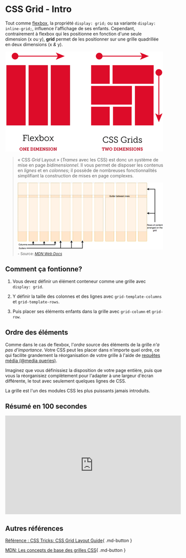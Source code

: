 
# CSS Grid - Intro

Tout comme [flexbox](https://tim-montmorency.com/timdoc/582-211/css/flexbox/), la propriété `display: grid;` ou sa variante `display: inline-grid;`, influence l'affichage de ses enfants. Cependant, contrairement à flexbox qui les positionne en fonction d'une seule dimension (x *ou* y), **grid** permet de les positionner sur une grille quadrillée en deux dimensions
(x *&* y).

![](../assets/flexbox-compared-css-grid.png)

> « CSS *Grid* Layout » (*Trames* avec les CSS) est donc un système de mise en page *bidimensionnel*. Il vous permet de disposer les contenus en *lignes* et en *colonnes*; il possède de nombreuses fonctionnalités simplifiant la construction de mises en page complexes.
>
> ![La trame  est composée de rangées, colonnes et d'espace entre pistes](../assets/grid-col-row-gap.png)
> <small>- Source: <cite>[MDN Web Docs](https://developer.mozilla.org/fr/docs/Learn_web_development/Core/CSS_layout/Grids)</cite></small>

## Comment ça fontionne?

1. Vous devez définir un élément conteneur comme une grille avec `display: grid`.

2. Y définir la taille des colonnes et des lignes avec `grid-template-columns` et `grid-template-rows`.

3. Puis placer ses éléments enfants dans la grille avec `grid-column` et `grid-row`.

## Ordre des éléments

Comme dans le cas de flexbox, l'*ordre* source des éléments de la grille *n'a pas d'importance*. Votre CSS peut les placer dans n'importe quel ordre, ce qui facilite grandement la réorganisation de votre grille à l'aide de [requêtes média (@media queries)](https://tim-montmorency.com/timdoc/582-211/css/media-queries/). 

Imaginez que vous définissiez la disposition de votre page entière, puis que vous la réorganisiez complètement pour l'adapter à une largeur d'écran différente, le tout avec seulement quelques lignes de CSS. 

La grille est l'un des modules CSS les plus puissants jamais introduits.


## Résumé en 100 secondes

<iframe width="560" height="315" src="https://www.youtube.com/embed/uuOXPWCh-6o?si=4Bk94Pmk8nCEE0Yy" title="YouTube video player" frameborder="0" allow="accelerometer; autoplay; clipboard-write; encrypted-media; gyroscope; picture-in-picture; web-share" referrerpolicy="strict-origin-when-cross-origin" allowfullscreen></iframe>

## Autres références

[Référence : CSS Tricks: CSS Grid Layout Guide](https://css-tricks.com/snippets/css/complete-guide-grid/){ .md-button }

[MDN: Les concepts de base des grilles CSS](https://developer.mozilla.org/fr/docs/Web/CSS/CSS_grid_layout/Basic_concepts_of_grid_layout){ .md-button }

